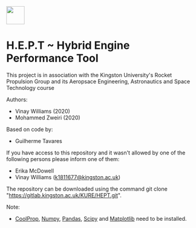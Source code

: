 <img src="https://d68b3152cf5d08c2f050-97c828cc9502c69ac5af7576c62d48d6.ssl.cf3.rackcdn.com/includes/img/site-cms/Kingston_University_London_logo_320-desktop-black.png" width="48">

# H.E.P.T ~ Hybrid Engine Performance Tool  

This project is in association with the Kingston University's Rocket Propulsion Group and its Aeropsace Engineering, Astronautics and Space Technology course

Authors:

* Vinay Williams (2020)
* Mohammed Zweiri (2020)

Based on code by:

* Guilherme Tavares

If you have access to this repository and it wasn't allowed by one of the following persons please inform one of them:

* Erika McDowell 
* Vinay Williams (k1811677@kingston.ac.uk) 

The repository can be downloaded using the command git clone "https://gitlab.kingston.ac.uk/KURE/HEPT.git". 

Note: 
* [CoolProp](http://www.coolprop.org), [Numpy](https://numpy.org), [Pandas](https://pandas.pydata.org), [Scipy](https://www.scipy.org) and [Matplotlib](https://matplotlib.org) need to be installed.


